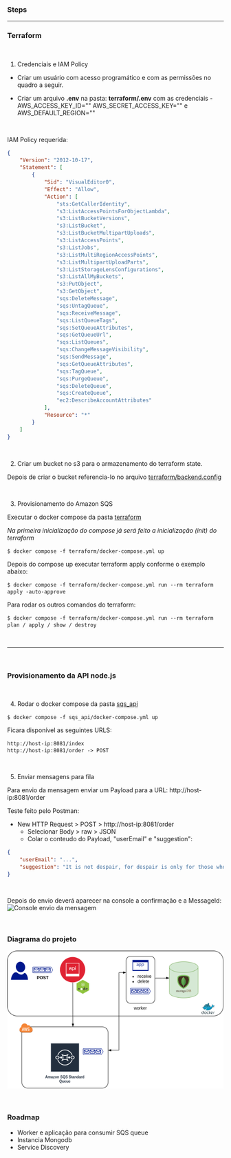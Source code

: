 ### Steps
---
### Terraform

<br />

1. Credenciais e IAM Policy

- Criar um usuário com acesso programático e com as permissões no quadro a seguir. 

- Criar um arquivo **.env** na pasta: **terraform/.env** com as credenciais - AWS_ACCESS_KEY_ID="" AWS_SECRET_ACCESS_KEY="" e AWS_DEFAULT_REGION=""

<br />

IAM Policy requerida:
```json
{
    "Version": "2012-10-17",
    "Statement": [
        {
            "Sid": "VisualEditor0",
            "Effect": "Allow",
            "Action": [
                "sts:GetCallerIdentity",
                "s3:ListAccessPointsForObjectLambda",
                "s3:ListBucketVersions",
                "s3:ListBucket",
                "s3:ListBucketMultipartUploads",
                "s3:ListAccessPoints",
                "s3:ListJobs",
                "s3:ListMultiRegionAccessPoints",
                "s3:ListMultipartUploadParts",
                "s3:ListStorageLensConfigurations",
                "s3:ListAllMyBuckets",
                "s3:PutObject",
                "s3:GetObject",
                "sqs:DeleteMessage",
                "sqs:UntagQueue",
                "sqs:ReceiveMessage",
                "sqs:ListQueueTags",
                "sqs:SetQueueAttributes",
                "sqs:GetQueueUrl",
                "sqs:ListQueues",
                "sqs:ChangeMessageVisibility",
                "sqs:SendMessage",
                "sqs:GetQueueAttributes",
                "sqs:TagQueue",
                "sqs:PurgeQueue",
                "sqs:DeleteQueue",
                "sqs:CreateQueue",
                "ec2:DescribeAccountAttributes"
            ],
            "Resource": "*"
        }
    ]
}
```

<br />

2. Criar um bucket no s3 para o armazenamento do terraform state.

Depois de criar o bucket referencia-lo no arquivo [terraform/backend.config](https://github.com/thiiferrs/terraform-sqs-api/blob/main/terraform/backend.config)

<br />

3. Provisionamento do Amazon SQS

Executar o docker compose da pasta [terraform](https://github.com/thiiferrs/terraform-sqs-api/blob/main/terraform)

*Na primeira inicialização do compose já será feito a inicialização (init) do terraform*
```
$ docker compose -f terraform/docker-compose.yml up
```

Depois do compose up executar terraform apply conforme o exemplo abaixo:
```
$ docker compose -f terraform/docker-compose.yml run --rm terraform apply -auto-approve
```

Para rodar os outros comandos do terraform:
```
$ docker compose -f terraform/docker-compose.yml run --rm terraform plan / apply / show / destroy
```

<br />

____

<br />

### Provisionamento da API node.js

<br />

4. Rodar o docker compose da pasta [sqs_api](https://github.com/thiiferrs/terraform-sqs-api/tree/main/sqs_api)

```
$ docker compose -f sqs_api/docker-compose.yml up
```


Ficara disponível as seguintes URLS:
```
http://host-ip:8081/index
http://host-ip:8081/order -> POST
```
<br />

5. Enviar mensagens para fila 

Para envio da mensagem enviar um Payload para a URL: http://host-ip:8081/order


Teste feito pelo Postman:

- New HTTP Request > POST > http://host-ip:8081/order
  - Selecionar Body > raw > JSON
  - Colar o conteudo do Payload, "userEmail" e "suggestion":
```json
{
    "userEmail": "...",
    "suggestion": "It is not despair, for despair is only for those who see the end beyond all doubt. We do not"
}
```
<br />

Depois do envio deverá aparecer na console a confirmação e a MessageId:
![Console envio da mensagem](https://imgur.com/v5rIKvs.png)

<br />

### Diagrama do projeto

![Diagrama](https://github.com/thiiferrs/terraform-sqs-api/blob/b91a7cfbd4c30c6e1afd420ba6db0d915b7718ec/AWS_SQS.drawio.png)

<br />

### Roadmap

- Worker e aplicação para consumir SQS queue
- Instancia Mongodb
- Service Discovery
